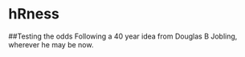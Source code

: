 # hRness
##Testing the odds
Following a 40 year idea from Douglas B Jobling, wherever he may be now.
